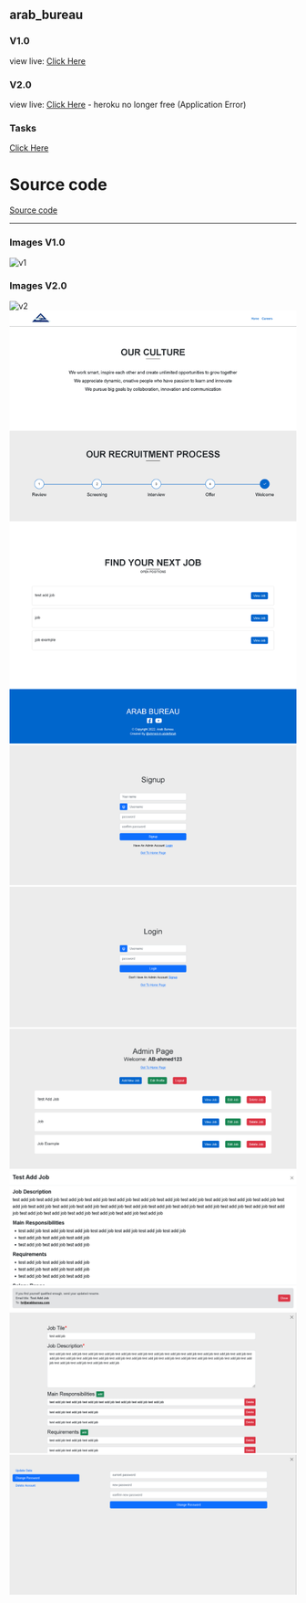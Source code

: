## arab_bureau

### V1.0
view live: [Click Here](https://ahmed-mo1300.github.io/arab-bureau-v1)

### V2.0
view live: [Click Here](https://arab-bureau-v2.herokuapp.com) - heroku no longer free (Application Error)

### Tasks
[Click Here](./TASKS.md)

# Source code
[Source code](https://github.com/ahmed-m-abdelfatah/arab_bureau)

---

### Images V1.0
![v1](./v1-img/Home.png)

### Images V2.0
![v2](./v2-img/Home.png)
![v2](./v2-img/Careers.png)
![v2](./v2-img/Signup.png)
![v2](./v2-img/Login.png)
![v2](./v2-img/Admin.png)
![v2](./v2-img/View-job.png)
![v2](./v2-img/Edit-job.png)
![v2](./v2-img/Edit-profile.png)
